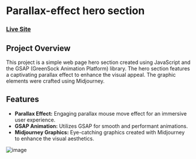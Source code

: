 # Parallax-effect hero section

### [Live Site](https://taratutaj.github.io/parallax-effect/)


## Project Overview 
This project is a simple web page hero section created using JavaScript and the GSAP (GreenSock Animation Platform) library. The hero section features a captivating parallax effect to enhance the visual appeal. The graphic elements were crafted using Midjourney.

## Features

- **Parallax Effect:** Engaging parallax mouse move effect for an immersive user experience.
- **GSAP Animation:** Utilizes GSAP for smooth and performant animations.
- **Midjourney Graphics:** Eye-catching graphics created with Midjourney to enhance the visual aesthetics.


![image](https://github.com/Taratutaj/parallax-effect/assets/94808296/d9b3e532-3cda-4579-aebc-c71254fd0b2f)
